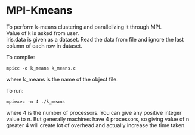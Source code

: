 # MPI-Kmeans
To perform k-means clustering and parallelizing it through MPI.  
 Value of k is asked from user.  
 iris.data is given as a dataset. Read the data from file and ignore the last column of each row in dataset.

To compile:
```
mpicc -o k_means k_means.c
```
where k_means is the name of the object file.

To run:
```
mpiexec -n 4 ./k_means
```
where 4 is the number of processors. You can give any positive integer value to n. But generally machines have 4 processors, so giving value of n greater 4 will create lot of overhead and actually increase the time taken.
